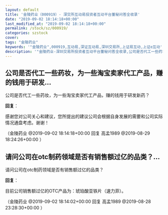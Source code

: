 ```yaml
---
layout: default
title: '金陵药业（000919）- 深交所互动易投资者互动平台董秘问答全收录'
date: "2019-09-02 18:14:18+00:00"
last_modified_at: "2019-09-02 18:14:18+00:00"
permalink: /stock/sz/000919/
categories: szstock
cover: 
tags: "金陵药业"
keywords: '"金陵药业",000919,互动易,深证互动易,深圳交易所,上证易互动,上证e互动'
description: '"金陵药业-深圳交易所投资者互动平台董秘问答全收录,公司是否代工一些药妆，为一些淘宝卖家代工产品，赚的钱用于研发新药？"'
---
```


## 公司是否代工一些药妆，为一些淘宝卖家代工产品，赚的钱用于研发...

公司是否代工一些药妆，为一些淘宝卖家代工产品，赚的钱用于研发新药？

**回复**：

感谢您对公司关心和建议，您所提出的建议公司会根据自身发展的需要和公司实际情况通盘考虑。谢谢！ 

（金陵药业  @2019-09-02 18:14:18+00:00 回复 高孟1989  @2019-08-29 18:24:26+00:00 ）

## 请问公司在otc制药领域是否有销售额过亿的品类？...

请问公司在otc制药领域是否有销售额过亿的品类？

**回复**：

目前公司销售额过亿的OTC产品为：琥珀酸亚铁片（速力菲）。 

（金陵药业  @2019-09-02 18:14:02+00:00 回复 高孟1989  @2019-08-28 23:28:30+00:00 ）

